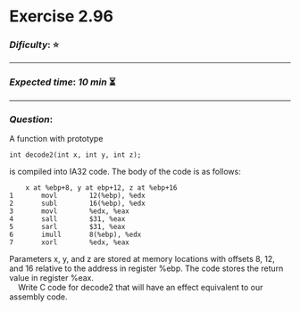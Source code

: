 Exercise 2.96
==============

### ***Dificulty***: :star:

---

### ***Expected time***: ***10 min*** :hourglass_flowing_sand:

---

### ***Question***:
A function with prototype  

```
int decode2(int x, int y, int z);
```  

is compiled into IA32 code. The body of the code is as follows:

```
    x at %ebp+8, y at ebp+12, z at %ebp+16
1       movl        12(%ebp), %edx
2       subl        16(%ebp), %edx
3       movl        %edx, %eax
4       sall        $31, %eax
5       sarl        $31, %eax
6       imull       8(%ebp), %edx
7       xorl        %edx, %eax        
```

Parameters x, y, and z are stored at memory locations with offsets 8, 12, and 16 relative to the address in register %ebp. The code stores the return value in register %eax.  
&nbsp;&nbsp;&nbsp;&nbsp;Write C code for decode2 that will have an effect equivalent to our assembly code.